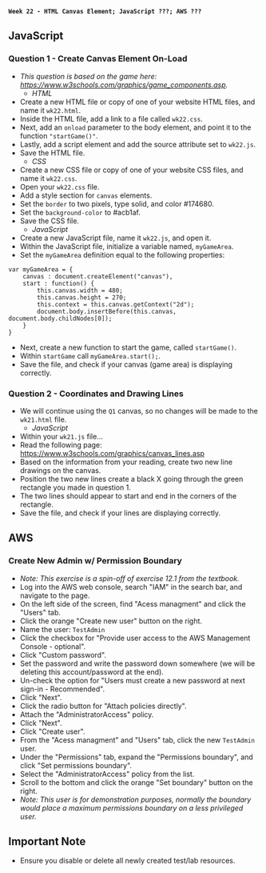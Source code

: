 **`Week 22 - HTML Canvas Element; JavaScript ???; AWS ???`**

## JavaScript

### Question 1 - Create Canvas Element On-Load
- *This question is based on the game here: https://www.w3schools.com/graphics/game_components.asp.*
  - *HTML*
- Create a new HTML file or copy of one of your website HTML files, and name it `wk22.html`.
- Inside the HTML file, add a link to a file called `wk22.css`.
- Next, add an `onload` parameter to the body element, and point it to the function `"startGame()"`.
- Lastly, add a script element and add the source attribute set to `wk22.js`.
- Save the HTML file.
  - *CSS*
- Create a new CSS file or copy of one of your website CSS files, and name it `wk22.css`. 
- Open your `wk22.css` file.
- Add a style section for `canvas` elements.
- Set the `border` to two pixels, type solid, and color #174680.
- Set the `background-color` to #acb1af.
- Save the CSS file.
  - *JavaScript*
- Create a new JavaScript file, name it `wk22.js`, and open it.
- Within the JavaScript file, initialize a variable named, `myGameArea`.
- Set the `myGameArea` definition equal to the following properties:
```
var myGameArea = {
    canvas : document.createElement("canvas"),
    start : function() {
        this.canvas.width = 480;
        this.canvas.height = 270;
        this.context = this.canvas.getContext("2d");
        document.body.insertBefore(this.canvas, document.body.childNodes[0]);
    }
}
```
- Next, create a new function to start the game, called `startGame()`.
- Within `startGame` call `myGameArea.start();`.
- Save the file, and check if your canvas (game area) is displaying correctly.

### Question 2 - Coordinates and Drawing Lines
- We will continue using the `Q1` canvas, so no changes will be made to the `wk21.html` file.
  - *JavaScript*
- Within your `wk21.js` file...
- Read the following page: https://www.w3schools.com/graphics/canvas_lines.asp
- Based on the information from your reading, create two new line drawings on the canvas.
- Position the two new lines create a black X going through the green rectangle you made in question 1.
- The two lines should appear to start and end in the corners of the rectangle.
- Save the file, and check if your lines are displaying correctly.


## AWS

### Create New Admin w/ Permission Boundary
- *Note: This exercise is a spin-off of exercise 12.1 from the textbook.*
- Log into the AWS web console, search "IAM" in the search bar, and navigate to the page.
- On the left side of the screen, find "Acess managment" and click the "Users" tab.
- Click the orange "Create new user" button on the right.
- Name the user: `TestAdmin`
- Click the checkbox for "Provide user access to the AWS Management Console - optional".
- Click "Custom password".
- Set the password and write the password down somewhere (we will be deleting this account/password at the end).
- Un-check the option for "Users must create a new password at next sign-in - Recommended".
- Click "Next".
- Click the radio button for "Attach policies directly".
- Attach the "AdministratorAccess" policy.
- Click "Next".
- Click "Create user".
- From the "Acess managment" and "Users" tab, click the new `TestAdmin` user.
- Under the "Permissions" tab, expand the "Permissions boundary", and click "Set permissions boundary".
- Select the "AdministratorAccess" policy from the list.
- Scroll to the bottom and click the orange "Set boundary" button on the right.
- *Note: This user is for demonstration purposes, normally the boundary would place a maximum permissions boundary on a less privileged user.*



## Important Note
- Ensure you disable or delete all newly created test/lab resources.
